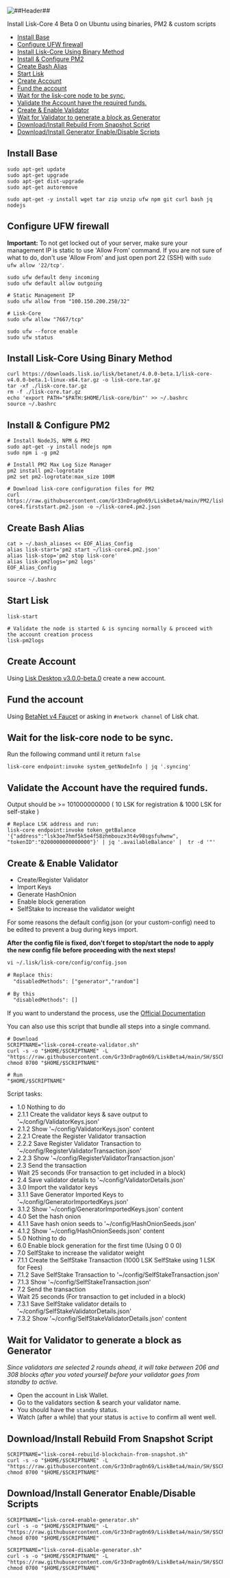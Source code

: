 ![##Header##](../PNG/Header.png)

Install Lisk-Core 4 Beta 0 on Ubuntu using binaries, PM2 & custom scripts

- [Install Base](#install-base)
- [Configure UFW firewall](#configure-ufw-firewall)
- [Install Lisk-Core Using Binary Method](#install-lisk-core-using-binary-method)
- [Install \& Configure PM2](#install--configure-pm2)
- [Create Bash Alias](#create-bash-alias)
- [Start Lisk](#start-lisk)
- [Create Account](#create-account)
- [Fund the account](#fund-the-account)
- [Wait for the lisk-core node to be sync.](#wait-for-the-lisk-core-node-to-be-sync)
- [Validate the Account have the required funds.](#validate-the-account-have-the-required-funds)
- [Create \& Enable Validator](#create--enable-validator)
- [Wait for Validator to generate a block as Generator](#wait-for-validator-to-generate-a-block-as-generator)
- [Download/Install Rebuild From Snapshot Script](#downloadinstall-rebuild-from-snapshot-script)
- [Download/Install Generator Enable/Disable Scripts](#downloadinstall-generator-enabledisable-scripts)

## Install Base

```shell
sudo apt-get update
sudo apt-get upgrade
sudo apt-get dist-upgrade
sudo apt-get autoremove

sudo apt-get -y install wget tar zip unzip ufw npm git curl bash jq nodejs
```

## Configure UFW firewall

**Important:** To not get locked out of your server, make sure your management IP is static to use 'Allow From' command. If you are not sure of what to do, don't use 'Allow From' and just open port 22 (SSH) with `sudo ufw allow '22/tcp'`.

```shell
sudo ufw default deny incoming
sudo ufw default allow outgoing

# Static Management IP
sudo ufw allow from "100.150.200.250/32"

# Lisk-Core
sudo ufw allow "7667/tcp"

sudo ufw --force enable
sudo ufw status
```

## Install Lisk-Core Using Binary Method

```shell
curl https://downloads.lisk.io/lisk/betanet/4.0.0-beta.1/lisk-core-v4.0.0-beta.1-linux-x64.tar.gz -o lisk-core.tar.gz
tar -xf ./lisk-core.tar.gz
rm -f ./lisk-core.tar.gz
echo 'export PATH="$PATH:$HOME/lisk-core/bin"' >> ~/.bashrc
source ~/.bashrc
```

## Install & Configure PM2

```shell
# Install NodeJS, NPM & PM2
sudo apt-get -y install nodejs npm
sudo npm i -g pm2

# Install PM2 Max Log Size Manager
pm2 install pm2-logrotate
pm2 set pm2-logrotate:max_size 100M

# Download lisk-core configuration files for PM2
curl https://raw.githubusercontent.com/Gr33nDrag0n69/LiskBeta4/main/PM2/lisk-core4.firststart.pm2.json -o ~/lisk-core4.pm2.json

```

## Create Bash Alias

```shell
cat > ~/.bash_aliases << EOF_Alias_Config
alias lisk-start='pm2 start ~/lisk-core4.pm2.json'
alias lisk-stop='pm2 stop lisk-core'
alias lisk-pm2logs='pm2 logs'
EOF_Alias_Config

source ~/.bashrc
```

## Start Lisk

```shell
lisk-start

# Validate the node is started & is syncing normally & proceed with the account creation process
lisk-pm2logs
```

## Create Account

Using [Lisk Desktop v3.0.0-beta.0](https://github.com/LiskHQ/lisk-desktop/releases/tag/v3.0.0-beta.0) create a new account.

## Fund the account

Using [BetaNet v4 Faucet](https://betanet-faucet.lisk.com/) or asking in `#network channel` of Lisk chat.

## Wait for the lisk-core node to be sync.

Run the following command until it return `false`

```shell
lisk-core endpoint:invoke system_getNodeInfo | jq '.syncing'
```

## Validate the Account have the required funds.

Output should be >= 101000000000 ( 10 LSK for registration & 1000 LSK for self-stake )

```shell
# Replace LSK address and run:
lisk-core endpoint:invoke token_getBalance '{"address":"lsk3oe7hmf5k5e4f58zhmbouzx3t4v98sgsfuhwnw", "tokenID":"0200000000000000"}' | jq '.availableBalance' |  tr -d '"'
```
## Create & Enable Validator

* Create/Register Validator
* Import Keys
* Generate HashOnion
* Enable block generation
* SelfStake to increase the validator weight

For some reasons the default config.json (or your custom-config) need to be edited to prevent a bug during keys import.

**After the config file is fixed, don't forget to stop/start the node to apply the new config file before proceeding with the next steps!**

```txt
vi ~/.lisk/lisk-core/config/config.json

# Replace this:
  "disabledMethods": ["generator","random"]

# By this
  "disabledMethods": []
```

If you want to understand the process, use the [Official Documentation](https://lisk.com/documentation/beta/run-blockchain/become-a-validator.html)

You can also use this script that bundle all steps into a single command.

```shell
# Download
SCRIPTNAME="lisk-core4-create-validator.sh"
curl -s -o "$HOME/$SCRIPTNAME" -L "https://raw.githubusercontent.com/Gr33nDrag0n69/LiskBeta4/main/SH/$SCRIPTNAME"
chmod 0700 "$HOME/$SCRIPTNAME"

# Run
"$HOME/$SCRIPTNAME"
```

Script tasks:

* 1.0 Nothing to do
* 2.1.1 Create the validator keys & save output to '~/config/ValidatorKeys.json'
* 2.1.2 Show '~/config/ValidatorKeys.json' content
* 2.2.1 Create the Register Validator transaction
* 2.2.2 Save Register Validator Transaction to '~/config/RegisterValidatorTransaction.json'
* 2.2.3 Show '~/config/RegisterValidatorTransaction.json'
* 2.3 Send the transaction
* Wait 25 seconds (For transaction to get included in a block)
* 2.4 Save validator details to '~/config/ValidatorDetails.json'
* 3.0 Import the validator keys
* 3.1.1 Save Generator Imported Keys to '~/config/GeneratorImportedKeys.json'
* 3.1.2 Show '~/config/GeneratorImportedKeys.json' content
* 4.0 Set the hash onion
* 4.1.1 Save hash onion seeds to '~/config/HashOnionSeeds.json'
* 4.1.2 Show '~/config/HashOnionSeeds.json' content
* 5.0 Nothing to do
* 6.0 Enable block generation for the first time (Using 0 0 0)
* 7.0 SelfStake to increase the validator weight
* 7.1.1 Create the SelfStake Transaction (1000 LSK SelfStake using 1 LSK for Fees)
* 7.1.2 Save SelfStake Transaction to '~/config/SelfStakeTransaction.json'
* 7.1.3 Show '~/config/SelfStakeTransaction.json'
* 7.2 Send the transaction
* Wait 25 seconds (For transaction to get included in a block)
* 7.3.1 Save SelfStake validator details to '~/config/SelfStakeValidatorDetails.json'
* 7.3.2 Show '~/config/SelfStakeValidatorDetails.json' content

## Wait for Validator to generate a block as Generator

*Since validators are selected 2 rounds ahead, it will take between 206 and 308 blocks after you voted yourself before your validator goes from standby to active.*

* Open the account in Lisk Wallet.
* Go to the validators section & search your validator name.
* You should have the `standby` status.
* Watch (after a while) that your status is `active` to confirm all went well.

## Download/Install Rebuild From Snapshot Script

```shell
SCRIPTNAME="lisk-core4-rebuild-blockchain-from-snapshot.sh"
curl -s -o "$HOME/$SCRIPTNAME" -L "https://raw.githubusercontent.com/Gr33nDrag0n69/LiskBeta4/main/SH/$SCRIPTNAME"
chmod 0700 "$HOME/$SCRIPTNAME"
```

## Download/Install Generator Enable/Disable Scripts

```shell
SCRIPTNAME="lisk-core4-enable-generator.sh"
curl -s -o "$HOME/$SCRIPTNAME" -L "https://raw.githubusercontent.com/Gr33nDrag0n69/LiskBeta4/main/SH/$SCRIPTNAME"
chmod 0700 "$HOME/$SCRIPTNAME"

SCRIPTNAME="lisk-core4-disable-generator.sh"
curl -s -o "$HOME/$SCRIPTNAME" -L "https://raw.githubusercontent.com/Gr33nDrag0n69/LiskBeta4/main/SH/$SCRIPTNAME"
chmod 0700 "$HOME/$SCRIPTNAME"
```
